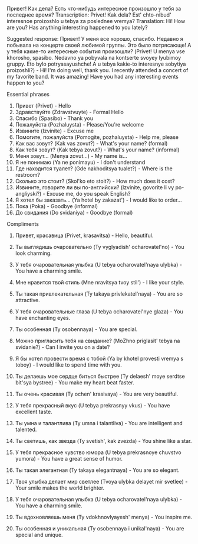 Привет! Как дела? Есть что-нибудь интересное произошло у тебя за последнее время?
Transcription: Privet! Kak dela? Est' chto-nibud' interesnoe proizoshlo u tebya za poslednee vremya?
Translation: Hi! How are you? Has anything interesting happened to you lately?


Suggested response: Привет! У меня все хорошо, спасибо. Недавно я побывала на концерте своей любимой группы. Это было потрясающе! А у тебя какие-то интересные события произошли? (Privet! U menya vse khorosho, spasibo. Nedavno ya pobyvala na kontserte svoyey lyubimoy gruppy. Eto bylo potryasayushche! A u tebya kakie-to interesnye sobytiya proizoshli?) - Hi! I'm doing well, thank you. I recently attended a concert of my favorite band. It was amazing! Have you had any interesting events happen to you?



Essential phrases
1. Привет (Privet) - Hello
2. Здравствуйте (Zdravstvuyte) - Formal Hello
3. Спасибо (Spasibo) - Thank you
4. Пожалуйста (Pozhaluysta) - Please/You're welcome
5. Извините (Izvinite) - Excuse me
6. Помогите, пожалуйста (Pomogite, pozhaluysta) - Help me, please
7. Как вас зовут? (Kak vas zovut?) - What's your name? (formal)
8. Как тебя зовут? (Kak tebya zovut?) - What's your name? (informal)
9. Меня зовут... (Menya zovut...) - My name is...
10. Я не понимаю (Ya ne ponimayu) - I don't understand
11. Где находится туалет? (Gde nakhoditsya tualet?) - Where is the restroom?
12. Сколько это стоит? (Skol'ko eto stoit?) - How much does it cost?
13. Извините, говорите ли вы по-английски? (Izvinite, govorite li vy po-angliyski?) - Excuse me, do you speak English?
14. Я хотел бы заказать... (Ya hotel by zakazat') - I would like to order...
15. Пока (Poka) - Goodbye (informal)
16. До свидания (Do svidaniya) - Goodbye (formal)

Compliments
1. Привет, красавица (Privet, krasavitsa) - Hello, beautiful.
2. Ты выглядишь очаровательно (Ty vyglyadish' ocharovatel'no) - You look charming.
3. У тебя очаровательная улыбка (U tebya ocharovatel'naya ulybka) - You have a charming smile.
4. Мне нравится твой стиль (Mne nravitsya tvoy stil') - I like your style.
5. Ты такая привлекательная (Ty takaya privlekatel'naya) - You are so attractive.
6. У тебя очаровательные глаза (U tebya ocharovatel'nye glaza) - You have enchanting eyes.
7. Ты особенная (Ty osobennaya) - You are special.
8. Можно пригласить тебя на свидание? (MoZhno priglasit' tebya na svidanie?) - Can I invite you on a date?
9. Я бы хотел провести время с тобой (Ya by khotel provesti vremya s toboy) - I would like to spend time with you.
10. Ты делаешь мое сердце биться быстрее (Ty delaesh' moye serdtse bit'sya bystree) - You make my heart beat faster.

1. Ты очень красивая (Ty ochen' krasivaya) - You are very beautiful.
2. У тебя прекрасный вкус (U tebya prekrasnyy vkus) - You have excellent taste.
3. Ты умна и талантлива (Ty umna i talantliva) - You are intelligent and talented.
4. Ты светишь, как звезда (Ty svetish', kak zvezda) - You shine like a star.
5. У тебя прекрасное чувство юмора (U tebya prekrasnoye chuvstvo yumora) - You have a great sense of humor.
6. Ты такая элегантная (Ty takaya elegantnaya) - You are so elegant.
7. Твоя улыбка делает мир светлее (Tvoya ulybka delayet mir svetlee) - Your smile makes the world brighter.
8. У тебя очаровательная улыбка (U tebya ocharovatel'naya ulybka) - You have a charming smile.
9. Ты вдохновляешь меня (Ty vdokhnovlyayesh' menya) - You inspire me.
10. Ты особенная и уникальная (Ty osobennaya i unikal'naya) - You are special and unique.